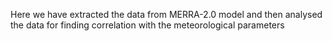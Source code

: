 Here we have extracted the data from  MERRA-2.0 model and then analysed the data for finding correlation with the meteorological parameters 
